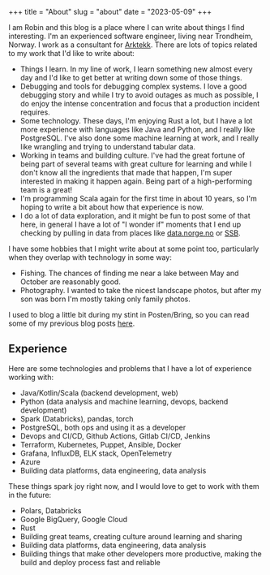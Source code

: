 +++
title = "About"
slug = "about"
date = "2023-05-09"
+++

I am Robin and this blog is a place where I can write about things I find
interesting. I'm an experienced software engineer, living near Trondheim, Norway.
I work as a consultant for [Arktekk](https://arktekk.no/). There are lots of topics
related to my work that I'd like to write about:

- Things I learn. In my line of work, I learn something new almost every day and
  I'd like to get better at writing down some of those things.
- Debugging and tools for debugging complex systems. I love a good debugging
  story and while I try to avoid outages as much as possible, I do enjoy the
  intense concentration and focus that a production incident requires.
- Some technology. These days, I'm enjoying Rust a lot, but I have a lot more
  experience with languages like Java and Python, and I really like PostgreSQL.
  I've also done some machine learning at work, and I really like wrangling
  and trying to understand tabular data.
- Working in teams and building culture. I've had the great fortune of being
  part of several teams with great culture for learning and while I don't know
  all the ingredients that made that happen, I'm super interested in making
  it happen again. Being part of a high-performing team is a great!
- I'm programming Scala again for the first time in about 10 years, so I'm
  hoping to write a bit about how that experience is now.
- I do a lot of data exploration, and it might be fun to post some of that
  here, in general I have a lot of "I wonder if" moments that I end up
  checking by pulling in data from places like
  [data.norge.no](https://data.norge.no/) or [SSB](https://www.ssb.no/).

I have some hobbies that I might write about at some point too, particularly
when they overlap with technology in some way:

- Fishing. The chances of finding me near a lake between May and October are
  reasonably good.
- Photography. I wanted to take the nicest landscape photos, but after my son
  was born I'm mostly taking only family photos.

I used to blog a little bit during my stint in Posten/Bring, so you can read
some of my previous blog posts [here](https://developer.bring.com/blog).

## Experience

Here are some technologies and problems that I have a lot of experience working with:

- Java/Kotlin/Scala (backend development, web)
- Python (data analysis and machine learning, devops, backend development)
- Spark (Databricks), pandas, torch
- PostgreSQL, both ops and using it as a developer
- Devops and CI/CD, Github Actions, Gitlab CI/CD, Jenkins
- Terraform, Kubernetes, Puppet, Ansible, Docker
- Grafana, InfluxDB, ELK stack, OpenTelemetry
- Azure
- Building data platforms, data engineering, data analysis

These things spark joy right now, and I would love to get to work with them in the future:

- Polars, Databricks
- Google BigQuery, Google Cloud
- Rust
- Building great teams, creating culture around learning and sharing
- Building data platforms, data engineering, data analysis
- Building things that make other developers more productive, making the build and deploy process fast and reliable
